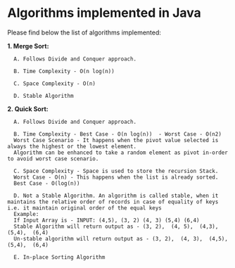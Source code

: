 # Algorithms implemented in Java

Please find below the list of algorithms implemented:

**1. Merge Sort:**

      A. Follows Divide and Conquer approach.

      B. Time Complexity - O(n log(n))

      C. Space Complexity - O(n)

      D. Stable Algorithm 
      
 **2. Quick Sort:**

      A. Follows Divide and Conquer approach.

      B. Time Complexity - Best Case - O(n log(n))  - Worst Case - O(n2)
      Worst Case Scenario - It happens when the pivot value selected is always the highest or the lowest element. 
      Algorithm can be enhanced to take a random element as pivot in-order to avoid worst case scenario.

      C. Space Complexity - Space is used to store the recursion Stack.
      Worst Case - O(n) - This happens when the list is already sorted.
      Best Case - O(log(n))

      D. Not a Stable Algorithm. An algorithm is called stable, when it maintains the relative order of records in case of equality of keys i.e. it maintain original order of the equal keys
      Example:
      If Input Array is - INPUT: (4,5), (3, 2) (4, 3) (5,4) (6,4)
      Stable Algorithm will return output as - (3, 2),  (4, 5),  (4,3),  (5,4),  (6,4)
      Un-stable algorithm will return output as - (3, 2),  (4, 3),  (4,5),  (5,4),  (6,4)
      
      E. In-place Sorting Algorithm
